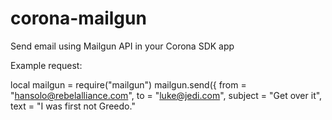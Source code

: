 # corona-mailgun
Send email using Mailgun API in your Corona SDK app

Example request: 

local mailgun = require("mailgun")
mailgun.send({
  from = "hansolo@rebelalliance.com",
  to = "luke@jedi.com",
  subject = "Get over it",
  text = "I was first not Greedo."
